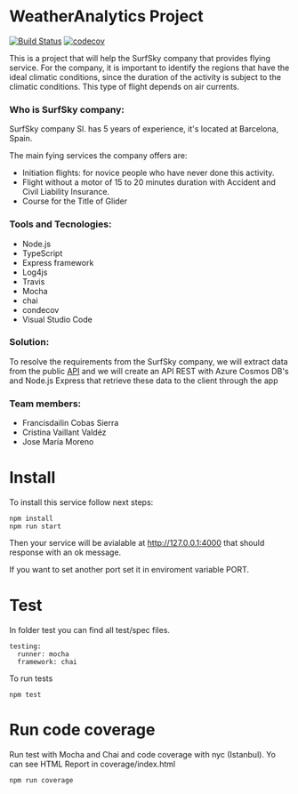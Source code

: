 # WeatherAnalytics Project
[![Build Status](https://travis-ci.com/crislinfrajo/WeatherAnalytics.svg?branch=master)](https://travis-ci.com/crislinfrajo/WeatherAnalytics) [![codecov](https://codecov.io/gh/crislinfrajo/WeatherAnalytics/branch/master/graph/badge.svg?token=7YY143IT0W)](https://codecov.io/gh/crislinfrajo/WeatherAnalytics)

This is a project that will help the SurfSky company that provides flying service. For the company, it is important to identify the regions that have the ideal climatic conditions, since the duration of the activity is subject to the climatic conditions. This type of flight depends on air currents.

### Who is SurfSky company:

SurfSky company Sl. has 5 years of experience, it's located at Barcelona, Spain.

The main fying services the company offers are:

- Initiation flights: for novice people who have never done this activity.
- Flight without a motor of 15 to 20 minutes duration with Accident and Civil Liability Insurance.
- Course for the Title of Glider

### Tools and Tecnologies:
- Node.js 
- TypeScript
- Express framework
- Log4js
- Travis
- Mocha
- chai
- condecov
- Visual Studio Code


### Solution:
To resolve the requirements from the SurfSky company, we will extract data from the public [API](https://openweathermap.org/api) and we will create an API REST with Azure Cosmos DB's and Node.js Express that retrieve these data to the client through the app 

### Team members:
- Francisdailin Cobas Sierra
- Cristina Vaillant Valdéz
- Jose María Moreno

# Install

To install this service follow next steps:
```
npm install
npm run start
```
Then your service will be avialable at http://127.0.0.1:4000 that should response with an ok message.

If you want to set another port set it in enviroment variable PORT.

# Test
In folder test you can find all test/spec files.
```
testing:
  runner: mocha
  framework: chai
```
To run tests
```
npm test
```


# Run code coverage
Run test with Mocha and Chai and code coverage with nyc (Istanbul). Yo can see HTML Report in coverage/index.html
```
npm run coverage
```
